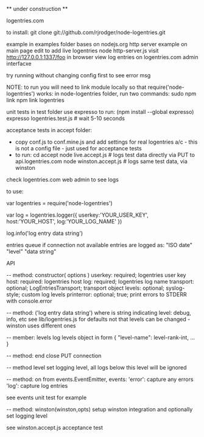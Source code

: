 
** under construction **

logentries.com

to install:
git clone git://github.com/rjrodger/node-logentries.git


example in examples folder bases on nodejs.org http server example on main page
  edit to add live logentries
  node http-server.js
  visit http://127.0.0.1:1337/foo in browser
  view log entries on logentries.com admin interfacxe

  try running without changing config first to see error msg

  NOTE: to run you will need to link module locally so that require('node-logentries') works:
  in node-logentries folder, run two commands:
    sudo npm link
    npm link logentries

unit tests in test folder
  use expresso to run: (npm install --global expresso)
    expresso logentries.test.js # wait 5-10 seconds

acceptance tests in accept folder:
  - copy conf.js to conf.mine.js and add settings for real logentries a/c - this is not a config file - just used for acceptance tests
  - to run:
      cd accept
      node live.accept.js    # logs test data directly via PUT to api.logentries.com
      node winston.accept.js # logs same test data, via winston
  
   check logentries.com web admin to see logs




to use:

var logentries = require('node-logentries')

var log = logentries.logger({
  userkey:'YOUR_USER_KEY',
  host:'YOUR_HOST',
  log:'YOUR_LOG_NAME'
})


log.info('log entry data string')

entries queue if connection not available
entries are logged as:
"ISO date" "level" "data string"


API

-- method: constructor( options )
    userkey:    required; logentries user key
    host:       required: logentries host
    log:        required; logentries log name
    transport:  optional; LogEntriesTransport; transport object
    levels:     optional; syslog-style; custom log levels
    printerror: optional; true; print errors to STDERR with console.error

-- method: <level>('log entry data string')
where <level> is string indicating level:     debug, info, etc see lib/logentries.js for defaults
not that levels can be changed - winston uses different ones

-- member: levels
log levels object in form { "level-name": level-rank-int, ... }


-- method: end
close PUT connection

-- method level
set logging level, all logs below this level will be ignored


-- method: on
from events.EventEmitter, events:
  'error': capture any errors
  'log': capture log entries

  see events unit test for example

-- method: winston(winston,opts)
setup winston integration and optionally set logging level

  see winston.accept.js acceptance test





